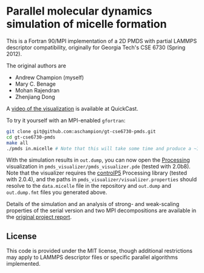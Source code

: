 Parallel molecular dynamics simulation of micelle formation
===============

This is a Fortran 90/MPI implementation of a 2D PMDS with partial LAMMPS descriptor compatibility, originally for Georgia Tech's CSE 6730 (Spring 2012). 

The original authors are
* Andrew Champion (myself)
* Mary C. Benage
* Mohan Rajendran
* Zhenjiang Dong

A [video of the visualization](http://quick.as/bzorulen) is available at QuickCast.

To try it yourself with an MPI-enabled `gfortran`:

```sh
git clone git@github.com:aschampion/gt-cse6730-pmds.git
cd gt-cse6730-pmds
make all
./pmds in.micelle # Note that this will take some time and produce a ~100MB dump file
```

With the simulation results in `out.dump`, you can now open the [Processing](http://www.processing.org/) visualization in `pmds_visualizer/pmds_visualizer.pde` (tested with 2.0b8). Note that the visualizer requires the [controlP5](http://www.sojamo.de/libraries/controlP5/) Processing library (tested with 2.0.4), and the paths in `pmds_visualizer/visualizer.properties` should resolve to the `data.micelle` file in the repository and `out.dump` and `out.dump.fmt` files you generated above.

Details of the simulation and an analysis of strong- and weak-scaling properties of the serial version and two MPI decompositions are available in the [original project report](http://rawgit.com/aschampion/gt-cse6730-pmds/master/doc/report.pdf).

## License

This code is provided under the MIT license, though additional restrictions may apply to LAMMPS descriptor files or specific parallel algorithms implemented.
